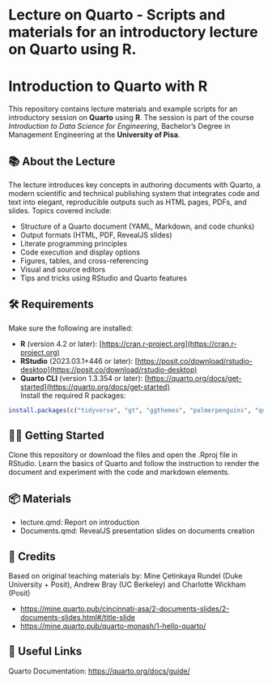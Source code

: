 # Lecture on Quarto - Scripts and materials for an introductory lecture on Quarto using R.

# Introduction to Quarto with R
This repository contains lecture materials and example scripts for an introductory session on **Quarto** using **R**. The session is part of the course *Introduction to Data Science for Engineering*, Bachelor’s Degree in Management Engineering at the **University of Pisa**.

## 📚 About the Lecture
The lecture introduces key concepts in authoring documents with Quarto, a modern scientific and technical publishing system that integrates code and text into elegant, reproducible outputs such as HTML pages, PDFs, and slides. Topics covered include:
- Structure of a Quarto document (YAML, Markdown, and code chunks)
- Output formats (HTML, PDF, RevealJS slides)
- Literate programming principles
- Code execution and display options
- Figures, tables, and cross-referencing
- Visual and source editors
- Tips and tricks using RStudio and Quarto features

## 🛠️ Requirements
Make sure the following are installed:
- **R** (version 4.2 or later): [https://cran.r-project.org](https://cran.r-project.org)  
- **RStudio** (2023.03.1+446 or later): [https://posit.co/download/rstudio-desktop](https://posit.co/download/rstudio-desktop)  
- **Quarto CLI** (version 1.3.354 or later): [https://quarto.org/docs/get-started](https://quarto.org/docs/get-started)  
Install the required R packages:
```r
install.packages(c("tidyverse", "gt", "ggthemes", "palmerpenguins", "quarto", "here"))
```

## 🧑‍💻 Getting Started
Clone this repository or download the files and open the .Rproj file in RStudio.
Learn the basics of Quarto and follow the instruction to render the document and experiment with the code and markdown elements.

## 📦 Materials
- lecture.qmd: Report on introduction
- Documents.qmd: RevealJS presentation slides on documents creation

## 🙏 Credits
Based on original teaching materials by:
Mine Çetinkaya Rundel (Duke University + Posit), Andrew Bray (UC Berkeley) and Charlotte Wickham (Posit)
- https://mine.quarto.pub/cincinnati-asa/2-documents-slides/2-documents-slides.html#/title-slide 
- https://mine.quarto.pub/quarto-monash/1-hello-quarto/

## 🔗 Useful Links
Quarto Documentation: https://quarto.org/docs/guide/
